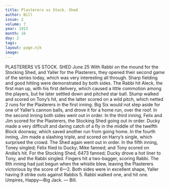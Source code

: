 ```yaml
---
title: Plasterers vs Stock. Shed
author: Bill
issue: 2
volume: 7
year: 1913
month: 16
day: 2
tags:
layout: page.njk
image:
---
```

PLASTERERS VS STOCK. SHED June 25 With Rabbi on the mound for the Stocking Shed, and Yaller for the Plasterers, they opened their second game of the series today, which was very interesting all through. Sharp fielding and good hitting were demonstrated by both sides. The Rabbi hit Aleck, the first man up, with his first delivery, which caused a little commotion among the players, but he later settled down and pitched star ball. Stump walked and scored on Tony’s hit, and the latter scored on a wild pitch, which netted 2 runs for the Plasterers in the first inning. Big Six would not step aside for one of Yaller’s cannon balls, and drove it for a home run, over the roof. In the second inning both sides went out in order. In the third inning, Felix and Jim scored for the Plasterers, the Stocking Shed going out in order. Ducky made a very difficult and daring catch of a fly in the middle of the twelfth Block doorway, which saved another run from going home. In the fourth inning, Jim made a slashing triple, and scored on Harry’s single, which surprised the crowd. The Shed again went out in order. In the fifth inning, Toney singled; Felix flied to Ducky; Mike fanned; and Tony scored on Andie’s hit. For the Stocking Shed, 6473 fanned; Ducky drove a hot liner to Tony, and the Rabbi singled. Fingers hit a two-bagger, scoring Rabbi. The 6th inning had just begun when the whistle blew, leaving the Plasterers victorious by the score of 6—2. Both sides were in excellent shape, Yaller having 9 strike outs against Rabbis 5. Rabbi walked one, and hit one. Umpires, Happy—Big Jack.    — Bill. 


